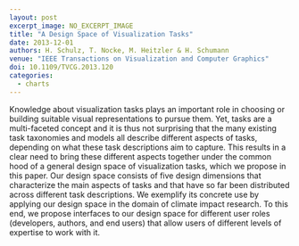 ```yaml
---
layout: post
excerpt_image: NO_EXCERPT_IMAGE
title: "A Design Space of Visualization Tasks"
date: 2013-12-01
authors: H. Schulz, T. Nocke, M. Heitzler & H. Schumann
venue: "IEEE Transactions on Visualization and Computer Graphics"
doi: 10.1109/TVCG.2013.120
categories:
  - charts
---
```

Knowledge about visualization tasks plays an important role in choosing or building suitable visual representations to pursue them. Yet, tasks are a multi-faceted concept and it is thus not surprising that the many existing task taxonomies and models all describe different aspects of tasks, depending on what these task descriptions aim to capture. This results in a clear need to bring these different aspects together under the common hood of a general design space of visualization tasks, which we propose in this paper. Our design space consists of five design dimensions that characterize the main aspects of tasks and that have so far been distributed across different task descriptions. We exemplify its concrete use by applying our design space in the domain of climate impact research. To this end, we propose interfaces to our design space for different user roles (developers, authors, and end users) that allow users of different levels of expertise to work with it.
